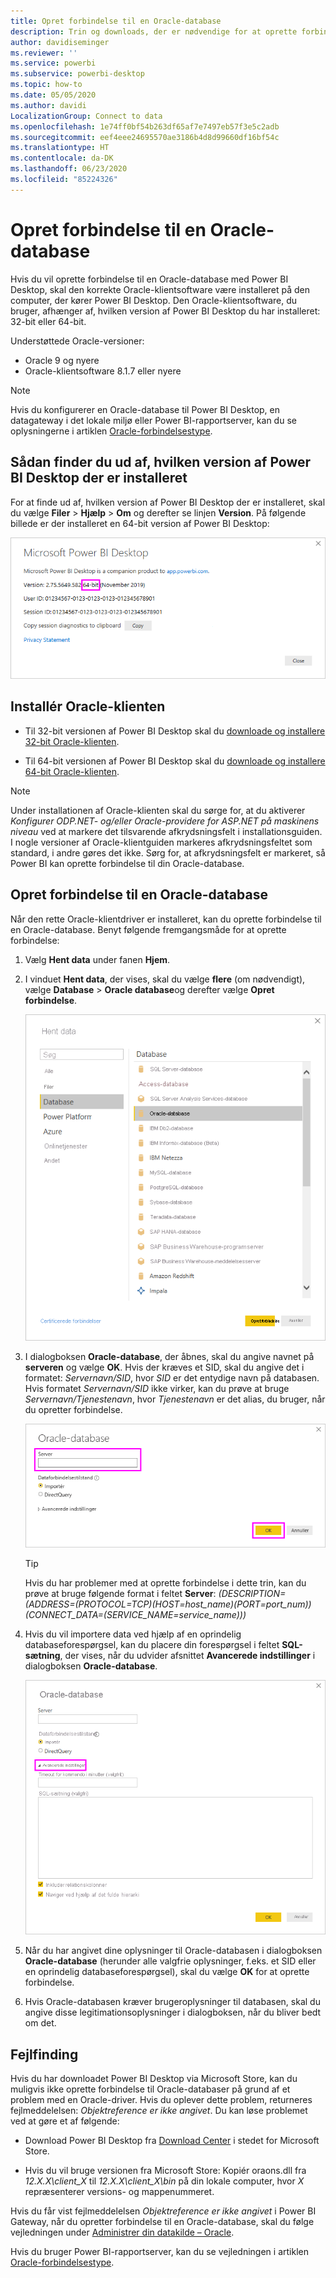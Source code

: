 ```yaml
---
title: Opret forbindelse til en Oracle-database
description: Trin og downloads, der er nødvendige for at oprette forbindelse mellem Oracle og Power BI Desktop
author: davidiseminger
ms.reviewer: ''
ms.service: powerbi
ms.subservice: powerbi-desktop
ms.topic: how-to
ms.date: 05/05/2020
ms.author: davidi
LocalizationGroup: Connect to data
ms.openlocfilehash: 1e74ff0bf54b263df65af7e7497eb57f3e5c2adb
ms.sourcegitcommit: eef4eee24695570ae3186b4d8d99660df16bf54c
ms.translationtype: HT
ms.contentlocale: da-DK
ms.lasthandoff: 06/23/2020
ms.locfileid: "85224326"
---
```

# <a name="connect-to-an-oracle-database"></a>Opret forbindelse til en Oracle-database
Hvis du vil oprette forbindelse til en Oracle-database med Power BI Desktop, skal den korrekte Oracle-klientsoftware være installeret på den computer, der kører Power BI Desktop. Den Oracle-klientsoftware, du bruger, afhænger af, hvilken version af Power BI Desktop du har installeret: 32-bit eller 64-bit.

Understøttede Oracle-versioner: 
- Oracle 9 og nyere
- Oracle-klientsoftware 8.1.7 eller nyere

> [!NOTE]
> Hvis du konfigurerer en Oracle-database til Power BI Desktop, en datagateway i det lokale miljø eller Power BI-rapportserver, kan du se oplysningerne i artiklen [Oracle-forbindelsestype](https://docs.microsoft.com/sql/reporting-services/report-data/oracle-connection-type-ssrs?view=sql-server-ver15). 


## <a name="determining-which-version-of-power-bi-desktop-is-installed"></a>Sådan finder du ud af, hvilken version af Power BI Desktop der er installeret
For at finde ud af, hvilken version af Power BI Desktop der er installeret, skal du vælge **Filer** > **Hjælp** > **Om** og derefter se linjen **Version**. På følgende billede er der installeret en 64-bit version af Power BI Desktop:

![Power BI Desktop-version](media/desktop-connect-oracle-database/connect-oracle-database_1.png)

## <a name="installing-the-oracle-client"></a>Installér Oracle-klienten
- Til 32-bit versionen af Power BI Desktop skal du [downloade og installere 32-bit Oracle-klienten](https://www.oracle.com/technetwork/topics/dotnet/utilsoft-086879.html).

- Til 64-bit versionen af Power BI Desktop skal du [downloade og installere 64-bit Oracle-klienten](https://www.oracle.com/database/technologies/odac-downloads.html).

> [!NOTE]
> Under installationen af Oracle-klienten skal du sørge for, at du aktiverer *Konfigurer ODP.NET- og/eller Oracle-providere for ASP.NET på maskinens niveau* ved at markere det tilsvarende afkrydsningsfelt i installationsguiden. I nogle versioner af Oracle-klientguiden markeres afkrydsningsfeltet som standard, i andre gøres det ikke. Sørg for, at afkrydsningsfelt er markeret, så Power BI kan oprette forbindelse til din Oracle-database.

## <a name="connect-to-an-oracle-database"></a>Opret forbindelse til en Oracle-database
Når den rette Oracle-klientdriver er installeret, kan du oprette forbindelse til en Oracle-database. Benyt følgende fremgangsmåde for at oprette forbindelse:

1. Vælg **Hent data** under fanen **Hjem**. 

2. I vinduet **Hent data**, der vises, skal du vælge **flere** (om nødvendigt), vælge **Database** > **Oracle database**og derefter vælge **Opret forbindelse**.
   
   ![Opret forbindelse til Oracle-databasen](media/desktop-connect-oracle-database/connect-oracle-database_2.png)
2. I dialogboksen **Oracle-database**, der åbnes, skal du angive navnet på **serveren** og vælge **OK**. Hvis der kræves et SID, skal du angive det i formatet: *Servernavn/SID*, hvor *SID* er det entydige navn på databasen. Hvis formatet *Servernavn/SID* ikke virker, kan du prøve at bruge *Servernavn/Tjenestenavn*, hvor *Tjenestenavn* er det alias, du bruger, når du opretter forbindelse.


   ![Angiv Oracle-servernavnet](media/desktop-connect-oracle-database/connect-oracle-database_3.png)

   > [!TIP]
   > Hvis du har problemer med at oprette forbindelse i dette trin, kan du prøve at bruge følgende format i feltet **Server**: *(DESCRIPTION=(ADDRESS=(PROTOCOL=TCP)(HOST=host_name)(PORT=port_num))(CONNECT_DATA=(SERVICE_NAME=service_name)))*
   
3. Hvis du vil importere data ved hjælp af en oprindelig databaseforespørgsel, kan du placere din forespørgsel i feltet **SQL-sætning**, der vises, når du udvider afsnittet **Avancerede indstillinger** i dialogboksen **Oracle-database**.
   
   ![Udvid Avancerede indstillinger](media/desktop-connect-oracle-database/connect-oracle-database_4.png)
4. Når du har angivet dine oplysninger til Oracle-databasen i dialogboksen **Oracle-database** (herunder alle valgfrie oplysninger, f.eks. et SID eller en oprindelig databaseforespørgsel), skal du vælge **OK** for at oprette forbindelse.
5. Hvis Oracle-databasen kræver brugeroplysninger til databasen, skal du angive disse legitimationsoplysninger i dialogboksen, når du bliver bedt om det.


## <a name="troubleshooting"></a>Fejlfinding

Hvis du har downloadet Power BI Desktop via Microsoft Store, kan du muligvis ikke oprette forbindelse til Oracle-databaser på grund af et problem med en Oracle-driver. Hvis du oplever dette problem, returneres fejlmeddelelsen: *Objektreference er ikke angivet*. Du kan løse problemet ved at gøre et af følgende:

* Download Power BI Desktop fra [Download Center](https://www.microsoft.com/download/details.aspx?id=58494) i stedet for Microsoft Store.

* Hvis du vil bruge versionen fra Microsoft Store: Kopiér oraons.dll fra _12.X.X\client_X_ til _12.X.X\client_X\bin_ på din lokale computer, hvor _X_ repræsenterer versions- og mappenummeret.

Hvis du får vist fejlmeddelelsen *Objektreference er ikke angivet* i Power BI Gateway, når du opretter forbindelse til en Oracle-database, skal du følge vejledningen under [Administrer din datakilde – Oracle](service-gateway-onprem-manage-oracle.md).

Hvis du bruger Power BI-rapportserver, kan du se vejledningen i artiklen [Oracle-forbindelsestype](https://docs.microsoft.com/sql/reporting-services/report-data/oracle-connection-type-ssrs?view=sql-server-ver15).
